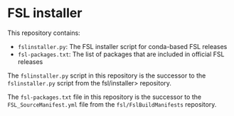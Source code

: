 # FSL installer


This repository contains:

  - `fslinstaller.py`:  The FSL installer script for conda-based FSL releases
  - `fsl-packages.txt`: The list of packages that are included in official FSL
    releases


The `fslinstaller.py` script in this repository is the successor to the
`fslinstaller.py` script from the fsl/installer> repository.


The `fsl-packages.txt` file in this repository is the successor to the
`FSL_SourceManifest.yml` file from the `fsl/FslBuildManifests` repository.
